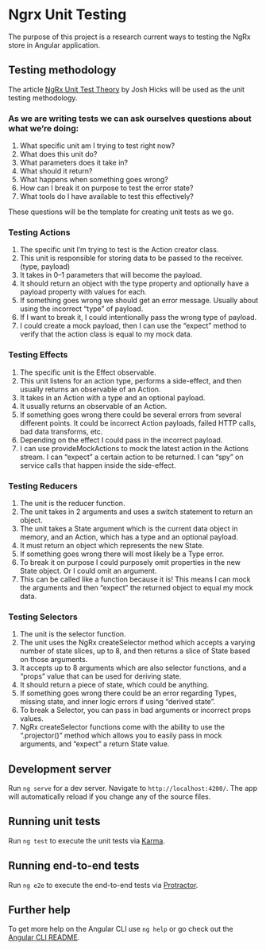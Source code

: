 # Ngrx Unit Testing

The purpose of this project is a research current ways to testing the NgRx store in Angular application.

## Testing methodology

The article [NgRx Unit Test Theory](https://medium.com/@joshblf/ngrx-unit-test-theory-c5ad8ba7a8e1) by Josh Hicks will be used as the unit testing methodology.

### As we are writing tests we can ask ourselves questions about what we’re doing:

1. What specific unit am I trying to test right now?
2. What does this unit do?
3. What parameters does it take in?
4. What should it return?
5. What happens when something goes wrong?
6. How can I break it on purpose to test the error state?
7. What tools do I have available to test this effectively?

These questions will be the template for creating unit tests as we go.

### Testing Actions

1. The specific unit I’m trying to test is the Action creator class.
2. This unit is responsible for storing data to be passed to the receiver. (type, payload)
3. It takes in 0–1 parameters that will become the payload.
4. It should return an object with the type property and optionally have a payload property with values for each.
5. If something goes wrong we should get an error message. Usually about using the incorrect “type” of payload.
6. If I want to break it, I could intentionally pass the wrong type of payload.
7. I could create a mock payload, then I can use the “expect” method to verify that the action class is equal to my mock data.

### Testing Effects

1. The specific unit is the Effect observable.
2. This unit listens for an action type, performs a side-effect, and then usually returns an observable of an Action.
3. It takes in an Action with a type and an optional payload.
4. It usually returns an observable of an Action.
5. If something goes wrong there could be several errors from several different points. It could be incorrect Action payloads,  failed HTTP calls, bad data transforms, etc.
6. Depending on the effect I could pass in the incorrect payload.
7. I can use provideMockActions to mock the latest action in the Actions stream. I can “expect” a certain action to be returned. I can “spy” on service calls that happen inside the side-effect.

### Testing Reducers

1. The unit is the reducer function.
2. The unit takes in 2 arguments and uses a switch statement to return an object.
3. The unit takes a State argument which is the current data object in memory, and an Action, which has a type and an optional payload.
4. It must return an object which represents the new State.
5. If something goes wrong there will most likely be a Type error.
6. To break it on purpose I could purposely omit properties in the new State object. Or I could omit an argument.
7. This can be called like a function because it is! This means I can mock the arguments and then “expect” the returned object to equal my mock data.

### Testing Selectors

1. The unit is the selector function.
2. The unit uses the NgRx createSelector method which accepts a varying number of state slices, up to 8, and then returns a slice of State based on those arguments.
3. It accepts up to 8 arguments which are also selector functions, and a “props” value that can be used for deriving state.
4. It should return a piece of state, which could be anything.
5. If something goes wrong there could be an error regarding Types, missing state, and inner logic errors if using “derived state”.
6. To break a Selector, you can pass in bad arguments or incorrect props values.
7. NgRx createSelector functions come with the ability to use the “.projector()” method which allows you to easily pass in mock arguments, and “expect” a return State value.


## Development server

Run `ng serve` for a dev server. Navigate to `http://localhost:4200/`. The app will automatically reload if you change any of the source files.

## Running unit tests

Run `ng test` to execute the unit tests via [Karma](https://karma-runner.github.io).

## Running end-to-end tests

Run `ng e2e` to execute the end-to-end tests via [Protractor](http://www.protractortest.org/).

## Further help

To get more help on the Angular CLI use `ng help` or go check out the [Angular CLI README](https://github.com/angular/angular-cli/blob/master/README.md).
